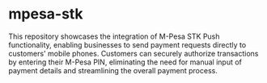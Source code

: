 # mpesa-stk
This repository showcases the integration of M-Pesa STK Push functionality, enabling businesses to send payment requests directly to customers' mobile phones. Customers can securely authorize transactions by entering their M-Pesa PIN, eliminating the need for manual input of payment details and streamlining the overall payment process.

